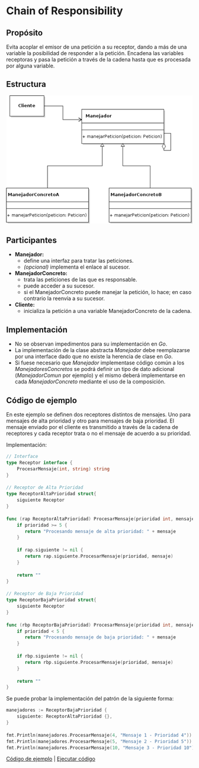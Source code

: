 # Chain of Responsibility

## Propósito

Evita acoplar el emisor de una petición a su receptor, dando a más de una variable la posibilidad de responder a la petición. Encadena las variables receptoras y pasa la petición a través de la cadena hasta que es procesada por alguna variable.

## Estructura

![](../../../.gitbook/assets/chainofresponsability.png)

## Participantes

* **Manejador:**
  * define una interfaz para tratar las peticiones.
  * _\(opcional\)_ implementa el enlace al sucesor.
* **ManejadorConcreto:**
  * trata las peticiones de las que es responsable.
  * puede acceder a su sucesor.
  * si el ManejadorConcreto puede manejar la petición, lo hace; en caso contrario la reenvía a su sucesor.
* **Cliente:**
  * inicializa la petición a una variable ManejadorConcreto de la cadena.

## Implementación

* No se observan impedimentos para su implementación en _Go_.
* La implementación de la clase abstracta _Manejador_ debe reemplazarse por una interface dado que no existe la herencia de clase en _Go_.
* Si fuese necesario que _Manejador_ implementase código común a los _ManejadoresConcretos_ se podrá definir un tipo de dato adicional \(_ManejadorComun_ por ejemplo\) y el mismo deberá implementarse en cada _ManejadorConcreto_ mediante el uso de la composición.

## Código de ejemplo

En este ejemplo se definen dos receptores distintos de mensajes. Uno para mensajes de alta prioridad y otro para mensajes de baja prioridad. El mensaje enviado por el cliente es transmitido a través de la cadena de receptores y cada receptor trata o no el mensaje de acuerdo a su prioridad.

Implementación:

```go
// Interface
type Receptor interface {
    ProcesarMensaje(int, string) string
}

// Receptor de Alta Prioridad
type ReceptorAltaPrioridad struct{
    siguiente Receptor
}

func (rap ReceptorAltaPrioridad) ProcesarMensaje(prioridad int, mensaje string) string {
    if prioridad >= 5 {
       return "Procesando mensaje de alta prioridad: " + mensaje
    }

    if rap.siguiente != nil {
       return rap.siguiente.ProcesarMensaje(prioridad, mensaje)
    }

    return ""
}

// Receptor de Baja Prioridad
type ReceptorBajaPrioridad struct{
    siguiente Receptor
}

func (rbp ReceptorBajaPrioridad) ProcesarMensaje(prioridad int, mensaje string) string {
    if prioridad < 5 {
       return "Procesando mensaje de baja prioridad: " + mensaje
    }

    if rbp.siguiente != nil {
       return rbp.siguiente.ProcesarMensaje(prioridad, mensaje)
    }

    return ""
}
```

Se puede probar la implementación del patrón de la siguiente forma:

```go
manejadores := ReceptorBajaPrioridad {
    siguiente: ReceptorAltaPrioridad {},
}

fmt.Println(manejadores.ProcesarMensaje(4, "Mensaje 1 - Prioridad 4"))
fmt.Println(manejadores.ProcesarMensaje(5, "Mensaje 2 - Prioridad 5"))
fmt.Println(manejadores.ProcesarMensaje(10, "Mensaje 3 - Prioridad 10"))
```

[Código de ejemplo](https://github.com/danielspk/designpatternsingo/tree/master/patrones/comportamiento/chainofresponsability) \| [Ejecutar código](https://play.golang.org/p/TnwdRltyBds)

